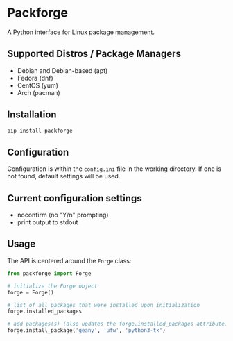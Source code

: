 # Packforge

A Python interface for Linux package management.

## Supported Distros / Package Managers

- Debian and Debian-based (apt)
- Fedora (dnf)
- CentOS (yum)
- Arch (pacman)

## Installation

```bash
pip install packforge
```

## Configuration

Configuration is within the ```config.ini``` file in the working directory. If one is not found, default settings will be used.

## Current configuration settings

- noconfirm (no "Y/n" prompting)
- print output to stdout

## Usage

The API is centered around the ```Forge```
class:

```python
from packforge import Forge

# initialize the Forge object
forge = Forge()

# list of all packages that were installed upon initialization
forge.installed_packages

# add packages(s) (also updates the forge.installed_packages attribute)
forge.install_package('geany', 'ufw', 'python3-tk')
```

###
